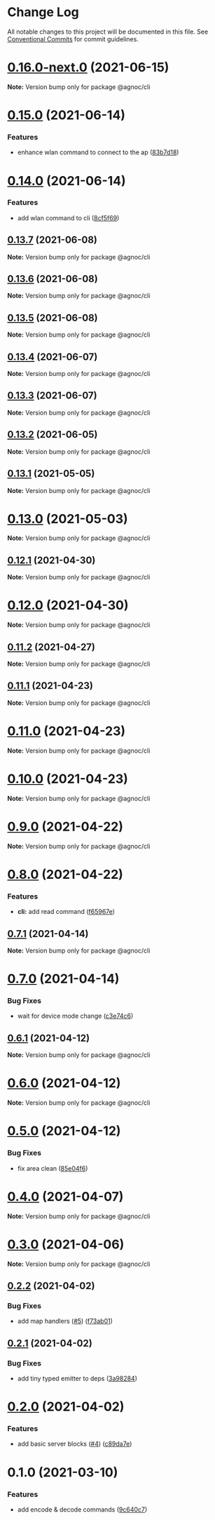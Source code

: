 # Change Log

All notable changes to this project will be documented in this file.
See [Conventional Commits](https://conventionalcommits.org) for commit guidelines.

# [0.16.0-next.0](https://github.com/adrigzr/agnoc/compare/v0.15.0...v0.16.0-next.0) (2021-06-15)

**Note:** Version bump only for package @agnoc/cli

# [0.15.0](https://github.com/adrigzr/agnoc/compare/v0.14.0...v0.15.0) (2021-06-14)

### Features

- enhance wlan command to connect to the ap ([83b7d18](https://github.com/adrigzr/agnoc/commit/83b7d184616746b1f24c48a5d89c68dcbf33d838))

# [0.14.0](https://github.com/adrigzr/agnoc/compare/v0.13.7...v0.14.0) (2021-06-14)

### Features

- add wlan command to cli ([8cf5f69](https://github.com/adrigzr/agnoc/commit/8cf5f691583c7a03ecb55a269341159af5487d67))

## [0.13.7](https://github.com/adrigzr/agnoc/compare/v0.13.6...v0.13.7) (2021-06-08)

**Note:** Version bump only for package @agnoc/cli

## [0.13.6](https://github.com/adrigzr/agnoc/compare/v0.13.5...v0.13.6) (2021-06-08)

**Note:** Version bump only for package @agnoc/cli

## [0.13.5](https://github.com/adrigzr/agnoc/compare/v0.13.4...v0.13.5) (2021-06-08)

**Note:** Version bump only for package @agnoc/cli

## [0.13.4](https://github.com/adrigzr/agnoc/compare/v0.13.3...v0.13.4) (2021-06-07)

**Note:** Version bump only for package @agnoc/cli

## [0.13.3](https://github.com/adrigzr/agnoc/compare/v0.13.2...v0.13.3) (2021-06-07)

**Note:** Version bump only for package @agnoc/cli

## [0.13.2](https://github.com/adrigzr/agnoc/compare/v0.13.1...v0.13.2) (2021-06-05)

**Note:** Version bump only for package @agnoc/cli

## [0.13.1](https://github.com/adrigzr/agnoc/compare/v0.13.0...v0.13.1) (2021-05-05)

**Note:** Version bump only for package @agnoc/cli

# [0.13.0](https://github.com/adrigzr/agnoc/compare/v0.12.1...v0.13.0) (2021-05-03)

**Note:** Version bump only for package @agnoc/cli

## [0.12.1](https://github.com/adrigzr/agnoc/compare/v0.12.0...v0.12.1) (2021-04-30)

**Note:** Version bump only for package @agnoc/cli

# [0.12.0](https://github.com/adrigzr/agnoc/compare/v0.11.2...v0.12.0) (2021-04-30)

**Note:** Version bump only for package @agnoc/cli

## [0.11.2](https://github.com/adrigzr/agnoc/compare/v0.11.1...v0.11.2) (2021-04-27)

**Note:** Version bump only for package @agnoc/cli

## [0.11.1](https://github.com/adrigzr/agnoc/compare/v0.11.0...v0.11.1) (2021-04-23)

**Note:** Version bump only for package @agnoc/cli

# [0.11.0](https://github.com/adrigzr/agnoc/compare/v0.10.0...v0.11.0) (2021-04-23)

**Note:** Version bump only for package @agnoc/cli

# [0.10.0](https://github.com/adrigzr/agnoc/compare/v0.9.0...v0.10.0) (2021-04-23)

**Note:** Version bump only for package @agnoc/cli

# [0.9.0](https://github.com/adrigzr/agnoc/compare/v0.8.0...v0.9.0) (2021-04-22)

**Note:** Version bump only for package @agnoc/cli

# [0.8.0](https://github.com/adrigzr/agnoc/compare/v0.7.1...v0.8.0) (2021-04-22)

### Features

- **cli:** add read command ([f65967e](https://github.com/adrigzr/agnoc/commit/f65967ec11d7d606ff5034157e6aecc7cb7246a7))

## [0.7.1](https://github.com/adrigzr/agnoc/compare/v0.7.0...v0.7.1) (2021-04-14)

**Note:** Version bump only for package @agnoc/cli

# [0.7.0](https://github.com/adrigzr/agnoc/compare/v0.6.1...v0.7.0) (2021-04-14)

### Bug Fixes

- wait for device mode change ([c3e74c6](https://github.com/adrigzr/agnoc/commit/c3e74c679d9b42a6eaab87a414b882ca78875392))

## [0.6.1](https://github.com/adrigzr/agnoc/compare/v0.6.0...v0.6.1) (2021-04-12)

**Note:** Version bump only for package @agnoc/cli

# [0.6.0](https://github.com/adrigzr/agnoc/compare/v0.5.0...v0.6.0) (2021-04-12)

**Note:** Version bump only for package @agnoc/cli

# [0.5.0](https://github.com/adrigzr/agnoc/compare/v0.4.0...v0.5.0) (2021-04-12)

### Bug Fixes

- fix area clean ([85e04f6](https://github.com/adrigzr/agnoc/commit/85e04f63746ef6e116a9138b221f528f8d047191))

# [0.4.0](https://github.com/adrigzr/agnoc/compare/v0.3.0...v0.4.0) (2021-04-07)

**Note:** Version bump only for package @agnoc/cli

# [0.3.0](https://github.com/adrigzr/agnoc/compare/v0.2.2...v0.3.0) (2021-04-06)

**Note:** Version bump only for package @agnoc/cli

## [0.2.2](https://github.com/adrigzr/agnoc/compare/v0.2.1...v0.2.2) (2021-04-02)

### Bug Fixes

- add map handlers ([#5](https://github.com/adrigzr/agnoc/issues/5)) ([f73ab01](https://github.com/adrigzr/agnoc/commit/f73ab01dce9ec44e0d79e463411c8c75d981f41e))

## [0.2.1](https://github.com/adrigzr/agnoc/compare/v0.2.0...v0.2.1) (2021-04-02)

### Bug Fixes

- add tiny typed emitter to deps ([3a98284](https://github.com/adrigzr/agnoc/commit/3a98284e1bc6627082074c61f248e36afe3bd4c1))

# [0.2.0](https://github.com/adrigzr/agnoc/compare/v0.1.0...v0.2.0) (2021-04-02)

### Features

- add basic server blocks ([#4](https://github.com/adrigzr/agnoc/issues/4)) ([c89da7e](https://github.com/adrigzr/agnoc/commit/c89da7e33d6967496e2c58eba0f7f646c3a08712))

# 0.1.0 (2021-03-10)

### Features

- add encode & decode commands ([9c640c7](https://github.com/adrigzr/agnoc/commit/9c640c72eb2e28fb6ff934529aaed202350a3b21))
